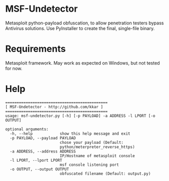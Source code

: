 # MSF-Undetector
Metasploit python-payload obfuscation, to allow penetration testers bypass Antivirus solutions. Use PyInstaller to create the final, single-file binary.

# Requirements
Metasploit framework. May work as expected on Windows, but not tested for now.

# Help
```
=============================================
[ MSF-Undetector - http://github.com/kkar ]
=============================================
usage: msf-undetector.py [-h] [-p PAYLOAD] -a ADDRESS -l LPORT [-o OUTPUT]

optional arguments:
  -h, --help            show this help message and exit
  -p PAYLOAD, --payload PAYLOAD
                        chose your payload (Default:
                        python/meterpreter_reverse_https)
  -a ADDRESS, --address ADDRESS
                        IP/Hostname of metasploit console
  -l LPORT, --lport LPORT
                        msf console listening port
  -o OUTPUT, --output OUTPUT
                        obfuscated filename (Default: output.py)
```
